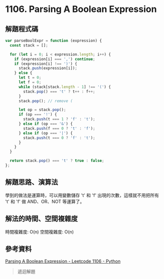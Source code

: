 # 1106. Parsing A Boolean Expression

## 解題程式碼

```javascript
var parseBoolExpr = function (expression) {
  const stack = [];

  for (let i = 0; i < expression.length; i++) {
    if (expression[i] === ',') continue;
    if (expression[i] !== ')') {
      stack.push(expression[i]);
    } else {
      let t = 0;
      let f = 0;
      while (stack[stack.length - 1] !== '(') {
        stack.pop() === 't' ? t++ : f++;
      }
      stack.pop(); // remove (

      let op = stack.pop();
      if (op === '!') {
        stack.push(t === 1 ? 'f' : 't');
      } else if (op === '&') {
        stack.push(f === 0 ? 't' : 'f');
      } else if (op === '|') {
        stack.push(t === 0 ? 'f' : 't');
      }
    }
  }

  return stack.pop() === 't' ? true : false;
};
```

## 解題思路、演算法

學到的做法是運算時，可以用變數儲存 't' 和 'f' 出現的次數，這樣就不用把所有 't' 和 'f' 做 AND、OR、NOT 等運算了。

## 解法的時間、空間複雜度

時間複雜度: O(n)
空間複雜度: O(n)

## 參考資料

[Parsing A Boolean Expression - Leetcode 1106 - Python](https://youtu.be/q2L6yHIIbs8)

> 遞迴解題
